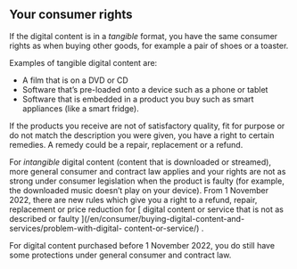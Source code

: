 ##  Your consumer rights

If the digital content is in a _tangible_ format, you have the same consumer
rights as when buying other goods, for example a pair of shoes or a toaster.

Examples of tangible digital content are:

  * A film that is on a DVD or CD 
  * Software that’s pre-loaded onto a device such as a phone or tablet 
  * Software that is embedded in a product you buy such as smart appliances (like a smart fridge). 

If the products you receive are not of satisfactory quality, fit for purpose
or do not match the description you were given, you have a right to certain
remedies. A remedy could be a repair, replacement or a refund.

For _intangible_ digital content (content that is downloaded or streamed),
more general consumer and contract law applies and your rights are not as
strong under consumer legislation when the product is faulty (for example, the
downloaded music doesn’t play on your device). From 1 November 2022, there are
new rules which give you a right to a refund, repair, replacement or price
reduction for [ digital content or service that is not as described or faulty
](/en/consumer/buying-digital-content-and-services/problem-with-digital-
content-or-service/) .

For digital content purchased before 1 November 2022, you do still have some
protections under general consumer and contract law.
